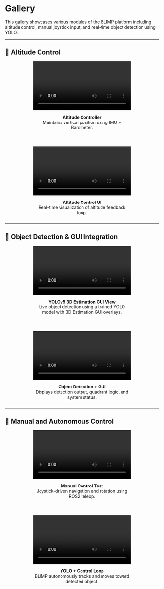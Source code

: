 # Gallery

This gallery showcases various modules of the BLIMP platform including altitude control, manual joystick input, and real-time object detection using YOLO.

---

## 📌 Altitude Control

<div style="display: flex; justify-content: center; flex-wrap: wrap; gap: 40px; text-align: center;">

  <div style="width: 320px;">
    <video width="100%" controls>
      <source src="../videos/BLIMP_Altitude_Controller.mp4" type="video/mp4">
      Your browser does not support the video tag.
    </video>
    <p><strong>Altitude Controller</strong><br>Maintains vertical position using IMU + Barometer.</p>
  </div>

  <div style="width: 320px;">
    <video width="100%" controls>
      <source src="../videos/BLIMP_AltitudeControl.mp4" type="video/mp4">
      Your browser does not support the video tag.
    </video>
    <p><strong>Altitude Control UI</strong><br>Real-time visualization of altitude feedback loop.</p>
  </div>

</div>

---

## 📌 Object Detection & GUI Integration

<div style="display: flex; justify-content: center; flex-wrap: wrap; gap: 40px; text-align: center;">

  <div style="width: 320px;">
    <video width="100%" controls>
      <source src="../videos/BLIMP_GUI_YOLO3D.mp4" type="video/mp4">
      Your browser does not support the video tag.
    </video>
    <p><strong>YOLOv5 3D Estimation GUI View</strong><br>Live object detection using a trained YOLO model with 3D Estimation GUI overlays.</p>
  </div>

  <div style="width: 320px;">
    <video width="100%" controls>
      <source src="../videos/BLIMP_Object_Detection_GUI.mp4" type="video/mp4">
      Your browser does not support the video tag.
    </video>
    <p><strong>Object Detection + GUI</strong><br>Displays detection output, quadrant logic, and system status.</p>
  </div>

</div>

---

## 📌 Manual and Autonomous Control

<div style="display: flex; justify-content: center; flex-wrap: wrap; gap: 40px; text-align: center;">

  <div style="width: 320px;">
    <video width="100%" controls>
      <source src="../videos/BLIMP_ManualControl.mp4" type="video/mp4">
      Your browser does not support the video tag.
    </video>
    <p><strong>Manual Control Test</strong><br>Joystick-driven navigation and rotation using ROS2 teleop.</p>
  </div>

  <div style="width: 320px;">
    <video width="100%" controls>
      <source src="../videos/BLIMP_ObjectDetection_Control.mp4" type="video/mp4">
      Your browser does not support the video tag.
    </video>
    <p><strong>YOLO + Control Loop</strong><br>BLIMP autonomously tracks and moves toward detected object.</p>
  </div>

</div>
